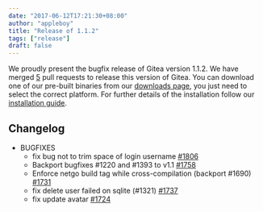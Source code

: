 ```yaml
---
date: "2017-06-12T17:21:30+08:00"
author: "appleboy"
title: "Release of 1.1.2"
tags: ["release"]
draft: false
---
```


We proudly present the bugfix release of Gitea version 1.1.2. We have merged [5](https://github.com/go-gitea/gitea/milestone/11?closed=1) pull requests to release this version of Gitea. You can download one of our pre-built binaries from our [downloads page](https://dl.gitea.io/gitea/1.1.2/), you just need to select the correct platform. For further details of the installation follow our [installation guide](https://docs.gitea.io/en-us/install-from-binary/).

<!--more-->

## Changelog

* BUGFIXES
  * fix bug not to trim space of login username [#1806](https://github.com/go-gitea/gitea/pull/1806)
  * Backport bugfixes #1220 and #1393 to v1.1 [#1758](https://github.com/go-gitea/gitea/pull/1758)
  * Enforce netgo build tag while cross-compilation (backport #1690) [#1731](https://github.com/go-gitea/gitea/pull/1731)
  * fix delete user failed on sqlite (#1321) [#1737](https://github.com/go-gitea/gitea/pull/1737)
  * fix update avatar [#1724](https://github.com/go-gitea/gitea/pull/1724)
